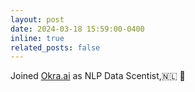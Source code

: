 ```yaml
---
layout: post
date: 2024-03-18 15:59:00-0400
inline: true
related_posts: false
---
```


Joined <a href="https://okra.ai/"> Okra.ai</a> as NLP Data Scentist,🇳🇱 🎉